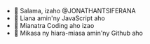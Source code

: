 - 👋 Salama, izaho @JONATHANTSIFERANA
- 👀 Liana amin'ny JavaScript aho
- 🌱 Mianatra Coding aho izao
- 💞️ Mikasa ny hiara-miasa amin'ny Github aho

<!---
JONATHANTSIFERANA/JONATHANTSIFERANA dia ✨ manokana ✨ fitehirizana satria ny `Jonathan.md` (ity rakitra ity) dia miseho ao amin'ny mombamomba anao GitHub.
Azonao atao ny manindry ny rohy Preview mba hijerena ny fanovana nataonao.
--->
